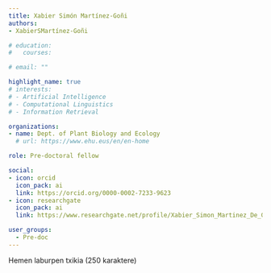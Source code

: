 ```yaml
---
title: Xabier Simón Martínez-Goñi
authors:
- XabierSMartínez-Goñi

# education:
#   courses:

# email: ""

highlight_name: true
# interests:
# - Artificial Intelligence
# - Computational Linguistics
# - Information Retrieval

organizations:
- name: Dept. of Plant Biology and Ecology
  # url: https://www.ehu.eus/en/en-home

role: Pre-doctoral fellow

social:
- icon: orcid
  icon_pack: ai
  link: https://orcid.org/0000-0002-7233-9623
- icon: researchgate
  icon_pack: ai
  link: https://www.researchgate.net/profile/Xabier_Simon_Martinez_De_Goni

user_groups: 
  - Pre-doc
---
```


Hemen laburpen txikia (250 karaktere)
